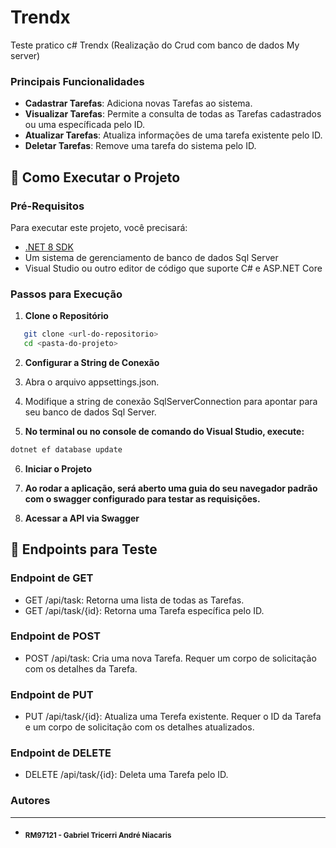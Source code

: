 # Trendx
Teste pratico c# Trendx (Realização do Crud com banco de dados My server)

### Principais Funcionalidades
- **Cadastrar Tarefas**: Adiciona novas Tarefas ao sistema.
- **Visualizar Tarefas**: Permite a consulta de todas as Tarefas cadastrados ou uma específicada pelo ID.
- **Atualizar Tarefas**: Atualiza informações de uma tarefa existente pelo ID.
- **Deletar Tarefas**: Remove uma tarefa do sistema pelo ID.

## 🚀 Como Executar o Projeto
### Pré-Requisitos
Para executar este projeto, você precisará:
- [.NET 8 SDK](https://dotnet.microsoft.com/download)
- Um sistema de gerenciamento de banco de dados Sql Server
- Visual Studio ou outro editor de código que suporte C# e ASP.NET Core

### Passos para Execução
1. **Clone o Repositório**
```bash
   git clone <url-do-repositorio>
   cd <pasta-do-projeto>
```

2. **Configurar a String de Conexão**

3. Abra o arquivo appsettings.json.

4. Modifique a string de conexão SqlServerConnection para apontar para seu banco de dados Sql Server.

5. **No terminal ou no console de comando do Visual Studio, execute:**
```bash
dotnet ef database update
``` 

6. **Iniciar o Projeto**

7. **Ao rodar a aplicação, será aberto uma guia do seu navegador padrão com o swagger configurado para testar as requisições.**

8. **Acessar a API via Swagger**


## 📝 Endpoints para Teste

### **Endpoint de GET**
- GET /api/task: Retorna uma lista de todas as Tarefas.
- GET /api/task/{id}: Retorna uma Tarefa específica pelo ID.

### **Endpoint de POST**
- POST /api/task: Cria uma nova Tarefa. Requer um corpo de solicitação com os detalhes da Tarefa.

### **Endpoint de PUT**
- PUT /api/task/{id}: Atualiza uma Terefa existente. Requer o ID da Tarefa e um corpo de solicitação com os detalhes atualizados.

### **Endpoint de DELETE**
- DELETE /api/task/{id}: Deleta uma Tarefa pelo ID.

### Autores
---
- <sub><b>RM97121 - Gabriel Tricerri André Niacaris</b></sub>

